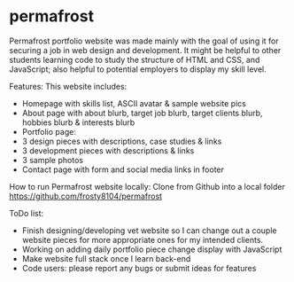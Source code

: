 # permafrost
Permafrost portfolio website was made mainly with the goal of using it for securing a job in web design and development. It might be helpful to other students 
learning code to study the structure of HTML and CSS, and JavaScript; also helpful to potential employers to display my skill level.

Features:
This website includes:
* Homepage with skills list, ASCII avatar & sample website pics
* About page with about blurb, target job blurb, target clients blurb, hobbies blurb & interests blurb
* Portfolio page:
* 3 design pieces with descriptions, case studies & links
* 3 development pieces with descriptions & links
* 3 sample photos
* Contact page with form and social media links in footer

How to run Permafrost website locally:
Clone from Github into a local folder
https://github.com/frosty8104/permafrost

ToDo list:
* Finish designing/developing vet website so I can change out a couple website pieces for more appropriate ones for my intended clients.
* Working on adding daily portfolio piece change display with JavaScript
* Make website full stack once I learn back-end
* Code users: please report any bugs or submit ideas for features
